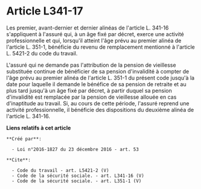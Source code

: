 # Article L341-17

Les premier, avant-dernier et dernier alinéas de l'article L. 341-16 s'appliquent à l'assuré qui, à un âge fixé par décret,
exerce une activité professionnelle et qui, lorsqu'il atteint l'âge prévu au premier alinéa de l'article L. 351-1, bénéficie
du revenu de remplacement mentionné à l'article L. 5421-2 du code du travail. 

L'assuré qui ne demande pas l'attribution de la pension de vieillesse substituée continue de bénéficier de sa pension
d'invalidité à compter de l'âge prévu au premier alinéa de l'article L. 351-1 du présent code jusqu'à la date pour laquelle
il demande le bénéfice de sa pension de retraite et au plus tard jusqu'à un âge fixé par décret, à partir duquel sa pension
d'invalidité est remplacée par la pension de vieillesse allouée en cas d'inaptitude au travail. Si, au cours de cette
période, l'assuré reprend une activité professionnelle, il bénéficie des dispositions du deuxième alinéa de l'article L.
341-16.

**Liens relatifs à cet article**

	**Créé par**:

	  - Loi n°2016-1827 du 23 décembre 2016 - art. 53

	**Cite**:

	  - Code du travail - art. L5421-2 (V)
	  - Code de la sécurité sociale. - art. L341-16 (V)
	  - Code de la sécurité sociale. - art. L351-1 (V)
